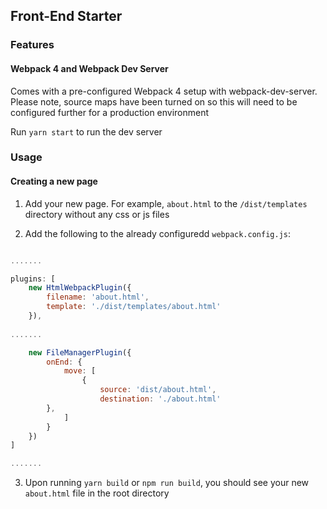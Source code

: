 ## Front-End Starter

### Features

#### Webpack 4 and Webpack Dev Server

Comes with a pre-configured Webpack 4 setup with webpack-dev-server. 
Please note, source maps have been turned on so this will need to be
configured further for a production environment

Run `yarn start` to run the dev server

### Usage

#### Creating a new page

1. Add your new page. For example, `about.html` to the `/dist/templates` directory
without any css or js files

2. Add the following to the already configuredd `webpack.config.js`:

```js

.......

plugins: [
	new HtmlWebpackPlugin({ 
		filename: 'about.html',
		template: './dist/templates/about.html'
	}),
	
.......

	new FileManagerPlugin({
		onEnd: {
			move: [
				{
					source: 'dist/about.html',
					destination: './about.html'
        },
			]
		}
	})
]

.......

```

3. Upon running `yarn build` or `npm run build`, you should see your new `about.html` file
in the root directory